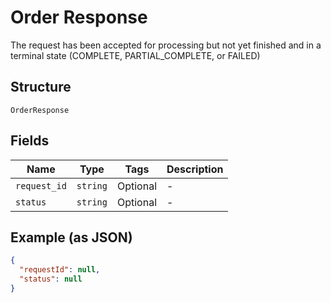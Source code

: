 
# Order Response

The request has been accepted for processing but not yet finished and in a terminal state (COMPLETE, PARTIAL_COMPLETE, or FAILED)

## Structure

`OrderResponse`

## Fields

| Name | Type | Tags | Description |
|  --- | --- | --- | --- |
| `request_id` | `string` | Optional | - |
| `status` | `string` | Optional | - |

## Example (as JSON)

```json
{
  "requestId": null,
  "status": null
}
```

